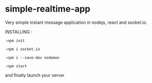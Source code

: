 # simple-realtime-app
Very simple instant message application in nodejs, react and socket.io.

INSTALLING :
  
  `-npm init`  
  
  `-npm i socket.io`  
  
  `-npm i --save-dev nodemon`  
  
  `-npm start`  
  
and finally launch your server 
